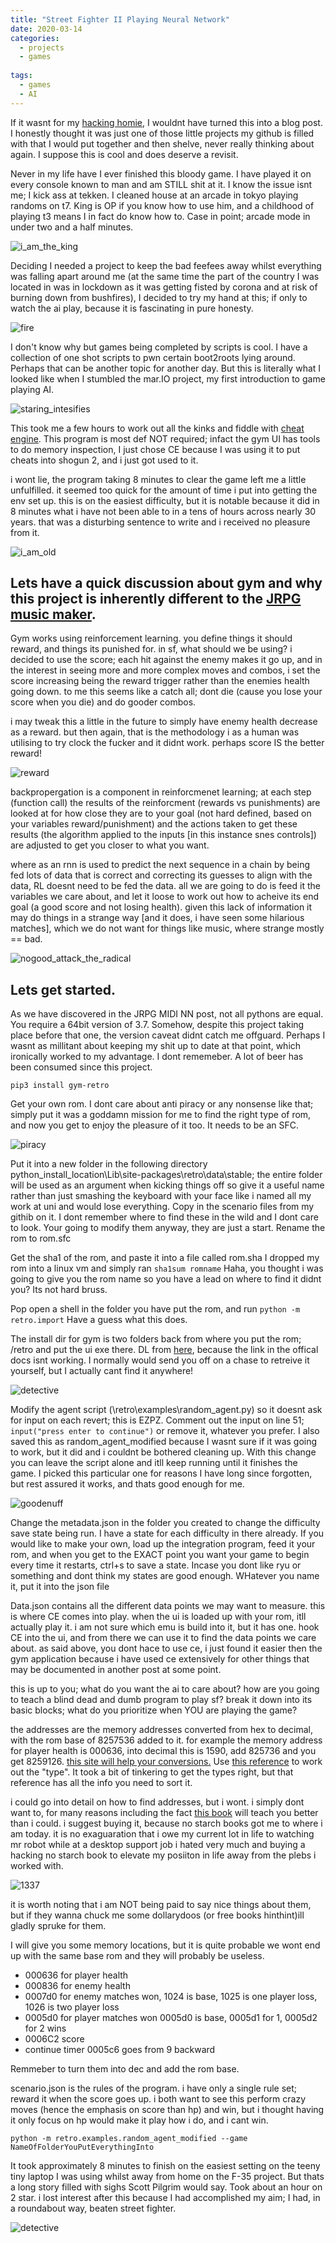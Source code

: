 ```yaml
---
title: "Street Fighter II Playing Neural Network"
date: 2020-03-14
categories:
  - projects
  - games
  
tags:
  - games
  - AI
---
```


If it wasnt for my [hacking homie](https://kymb0.github.io/), I wouldnt have turned this into a blog post. I honestly thought it was just one of those little projects my github is filled with that I would put together and then shelve, never really thinking about again. I suppose this is cool and does deserve a revisit.

Never in my life have I ever finished this bloody game. I have played it on every console known to man and am STILL shit at it. I know the issue isnt me; I kick ass at tekken. I cleaned house at an arcade in tokyo playing randoms on t7. King is OP if you know how to use him, and a childhood of playing t3 means I in fact do know how to. Case in point; arcade mode in under two and a half minutes.

![i_am_the_king](/assets/images/sf-nn/0E11CA0B-BF62-48CE-9CE9-B3DCE55206F9.jpeg)


Deciding I needed a project to keep the bad feefees away whilst everything was falling apart around me (at the same time the part of the country I was located in was in lockdown as it was getting fisted by corona and at risk of burning down from bushfires), I decided to try my hand at this; if only to watch the ai play, because it is fascinating in pure honesty. 

![fire](/assets/images/sf-nn/3000AD60-4AD7-4926-A9BD-7E047BBC4A9A.jpeg)

I don't know why but games being completed by scripts is cool. I have a collection of one shot scripts to pwn certain boot2roots lying around. Perhaps that can be another topic for another day. But this is literally what I looked like when I stumbled the mar.IO project, my first introduction to game playing AI.

![staring_intesifies](/assets/images/sf-nn/237125A2-358C-41CC-A74E-173FF06C0625.jpeg)

This took me a few hours to work out all the kinks and fiddle with [cheat engine](https://www.cheatengine.org/). This program is most def NOT required; infact the gym UI has tools to do memory inspection, I just chose CE because I was using it to put cheats into shogun 2, and i just got used to it. 

i wont lie, the program taking 8 minutes to clear the game left me a little unfulfilled. it seemed too quick for the amount of time i put into getting the env set up. this is on the easiest difficulty, but  it is notable because it did in 8 minutes what i have not been able to in a tens of hours across nearly 30 years. that was a disturbing sentence to write and i received no pleasure from it.  

![i_am_old](/assets/images/sf-nn/C55A579E-9C98-419B-879C-B01673C389D0.jpeg)


## Lets have a quick discussion about gym and why this project is inherently different to the [JRPG music maker](https://onecloudemoji.github.io/projects/midi-nn/).

Gym works using reinforcement learning. you define things it should reward, and things its punished for. in sf, what should we be using? i decided to use the score; each hit against the enemy makes it go up, and in the interest in seeing more and more complex moves and combos, i set the score increasing being the reward trigger rather than the enemies health going down. to me this seems like a catch all; dont die (cause you lose your score when you die) and do gooder combos. 

i may tweak this a little in the future to simply have enemy health decrease as a reward. but then again, that is the methodology i as a human was utilising to try clock the fucker and it didnt work. perhaps score IS the better reward!

![reward](/assets/images/sf-nn/D10891FD-F4CF-48E9-92B3-71092063CE4C.jpeg)


backpropergation is a component in reinforcmenet learning; at each step (function call) the results of the reinforcment (rewards vs punishments) are looked at for how close they are to your goal (not hard defined, based on your variables reward/punishment) and the actions taken to get these results (the algorithm applied to the inputs [in this instance snes controls]) are adjusted to get you closer to what you want.

where as an rnn is used to predict the next sequence in a chain by being fed lots of data that is correct and correcting its guesses to align with the data, RL doesnt need to be fed the data. all we are going to do is feed it the variables we care about, and let it loose to work out how to acheive its end goal (a good score and not losing health). given this lack of information it may do things in a strange way [and it does, i have seen some hilarious matches], which we do not want for things like music, where strange mostly == bad.

![nogood_attack_the_radical](/assets/images/sf-nn/641F60DF-D063-4993-AD96-C4802DC7DE32.jpeg)


## Lets get started.

As we have discovered in the JRPG MIDI NN post, not all pythons are equal. You require a 64bit version of 3.7. Somehow, despite this project taking place before that one, the version caveat didnt catch me offguard. Perhaps I wasnt as millitant about keeping my shit up to date at that point, which ironically worked to my advantage. I dont rememeber. A lot of beer has been consumed since this project. 

````pip3 install gym-retro````

Get your own rom. I dont care about anti piracy or any nonsense like that; simply put it was a goddamn mission for me to find the right type of rom, and now you get to enjoy the pleasure of it too. It needs to be an SFC. 

![piracy](/assets/images/sf-nn/A7249C04-D2D1-4534-A802-276B8DBD1D40.gif)


Put it into a new folder in the following directory python_install_location\Lib\site-packages\retro\data\stable; the entire folder will be used as an argument when kicking things off so give it a useful name rather than just smashing the keyboard with your face like i named all my work at uni and would lose everything. Copy in the scenario files from my githib on it. I dont remember where to find these in the wild and I dont care to look. Your going to modify them anyway, they are just a start. Rename the rom to rom.sfc

Get the sha1 of the rom, and paste it into a file called rom.sha I dropped my rom into a linux vm and simply ran ````sha1sum romname```` Haha, you thought i was going to give you the rom name so you have a lead on where to find it didnt you? Its not hard bruss.

Pop open a shell in the folder you have put the rom, and run ````python -m retro.import```` Have a guess what this does.

The install dir for gym is two folders back from where you put the rom; /retro and put the ui exe there. DL from [here](https://github.com/onecloudemoji/onecloudemoji.github.io/blob/master/assets/images/sf-nn/Gym%20Retro%20Integration.7z), because the link in the offical docs isnt working. I normally would send you off on a chase to retreive it yourself, but I actually cant find it anywhere! 

![detective](/assets/images/sf-nn/A2AC2209-443C-41A2-8778-E5BD09BD98AC.gif)


Modify the agent script (\retro\examples\random_agent.py) so it doesnt ask for input on each revert; this is EZPZ. Comment out the input on line 51; ````input("press enter to continue")```` or remove it, whatever you prefer. I also saved this as random_agent_modified because I wasnt sure if it was going to work, but it did and i couldnt be bothered cleaning up. With this change you can leave the script alone and itll keep running until it finishes the game. I picked this particular one for reasons I have long since forgotten, but rest assured it works, and thats good enough for me.

![goodenuff](/assets/images/sf-nn/8C3A99D4-F1F9-4789-B394-C62607D47FC1.gif)


Change the metadata.json in the folder you created to change the difficulty save state being run. I have a state for each difficulty in there already. If you would like to make your own, load up the integration program, feed it your rom, and when you get to the EXACT point you want your game to begin every time it restarts, ctrl+s to save a state. Incase you dont like ryu or something and dont think my states are good enough. WHatever you name it, put it into the json file

Data.json contains all the different data points we may want to measure. this is where CE comes into play. when the ui is loaded up with your rom, itll actually play it. i am not sure which emu is build into it, but it has one. hook CE into the ui, and from there we can use it to find the data points we care about. as said above, you dont hace to use ce, i just found it easier then the gym application because i have used ce extensively for other things that may be documented in another post at some point. 

this is up to you; what do you want the ai to care about? how are you going to teach a blind dead and dumb program to play sf? break it down into its basic blocks; what do you prioritize when YOU are playing the game? 

the addresses are the memory addresses converted from hex to decimal, with the rom base of 8257536 added to it. for example the memory address for player health is 000636, into decimal this is 1590, add 825736 and you get 8259126. [this site will help your conversions.](https://www.rapidtables.com/convert/number/hex-to-decimal.html) Use [this reference](https://retro.readthedocs.io/en/latest/integration.html#appendix-types) to work out the "type". It took a bit of tinkering to get the types right, but that reference has all the info you need to sort it. 


i could go into detail on how to find addresses, but i wont. i simply dont want to, for many reasons including the fact [this book](https://nostarch.com/gamehacking) will teach you better than i could. i suggest buying it, because no starch books got me to where i am today. it is no exaguaration that i owe my current lot in life to watching mr robot while at a desktop support job i hated very much and buying a hacking no starch book to elevate my posiiton in life away from the plebs i worked with.

![1337](/assets/images/sf-nn/13EE93F9-B340-4318-AE79-E7896D989287.jpeg)

it is worth noting that i am NOT being paid to say nice things about them, but if they wanna chuck me some dollarydoos (or free books hinthint)ill gladly spruke for them.

I will give you some memory locations, but it is quite probable we wont end up with the same base rom and they will probably be useless.

- 000636 for player health
- 000836 for enemy health
- 0007d0 for enemy matches won, 1024 is base, 1025 is one player loss, 1026 is two player loss
- 0005d0 for player matches won 0005d0 is base, 0005d1 for 1, 0005d2 for 2 wins
- 0006C2 score
- continue timer 0005c6 goes from 9 backward

Remmeber to turn them into dec and add the rom base.

scenario.json is the rules of the program. i have only a single rule set; reward it when the score goes up. i both want to see this perform crazy moves (hence the emphasis on score than hp) and win, but i thought having it only focus on hp would make it play how i do, and i cant win. 


````python -m retro.examples.random_agent_modified --game NameOfFolderYouPutEverythingInto````

It took approximately 8 minutes to finish on the easiest setting on the teeny tiny laptop I was using whilst away from home on the F-35 project. But thats a long story filled with sighs Scott Pilgrim would say. Took about an hour on 2 star. i lost interest after this because I had accomplished my aim; I had, in a roundabout way, beaten street fighter.

![detective](/assets/images/sf-nn/9FC49975-E12F-4994-9BD7-45BEF55B56C6.gif)

